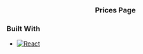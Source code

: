 


<!-- PROJECT LOGO -->
<br />
<div align="center">
  <h3 align="center">Prices Page</h3>
</div>





### Built With
* [![React][React.js]][React-url]

[React.js]: https://img.shields.io/badge/React-20232A?style=for-the-badge&logo=react&logoColor=61DAFB
[React-url]: https://reactjs.org/
